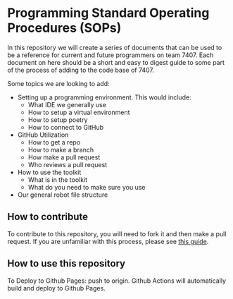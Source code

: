 # Programming Standard Operating Procedures (SOPs)

In this repository we will create a series of documents that can be used to be a reference for current and future programmers on team 7407. Each document on here should be a short and easy to digest guide to some part of the process of adding to the code base of 7407. 

Some topics we are looking to add:

* Setting up a programming environment. This would include:
	- What IDE we generally use
	- How to setup a virtual environment
	- How to setup poetry
	- How to connect to GitHub
* GitHub Utilization
	- How to get a repo
	- How to make a branch
	- How make a pull request
	- Who reviews a pull request
* How to use the toolkit
	- What is in the toolkit
	- What do you need to make sure you use
* Our general robot file structure

## How to contribute

To contribute to this repository, you will need to fork it and then make a pull request. If you are unfamiliar with this process, please see [this guide](https://docs.github.com/en/github/collaborating-with-issues-and-pull-requests/creating-a-pull-request-from-a-fork).

## How to use this repository

To Deploy to Github Pages: push to origin. Github Actions will automatically build and deploy to Github Pages.